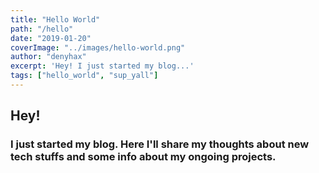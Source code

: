 ```yaml
---
title: "Hello World"
path: "/hello"
date: "2019-01-20"
coverImage: "../images/hello-world.png"
author: "denyhax"
excerpt: 'Hey! I just started my blog...'
tags: ["hello_world", "sup_yall"]
---
```


## Hey! 
### I just started my blog. Here I'll share my thoughts about new tech stuffs and some info about my ongoing projects. 